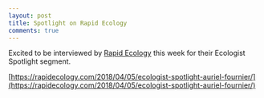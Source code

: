 ```yaml
---
layout: post
title: Spotlight on Rapid Ecology
comments: true
---
```


Excited to be interviewed by [Rapid Ecology](https://rapidecology.com) this week for their Ecologist Spotlight segment. 

[https://rapidecology.com/2018/04/05/ecologist-spotlight-auriel-fournier/](https://rapidecology.com/2018/04/05/ecologist-spotlight-auriel-fournier/)
